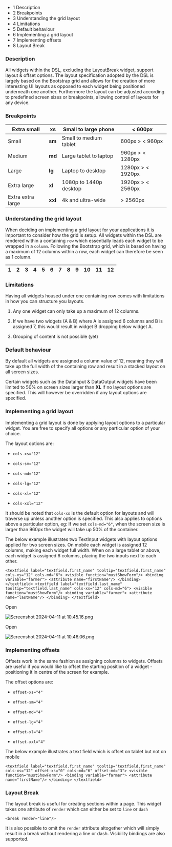   * 1 Description
  * 2 Breakpoints
  * 3 Understanding the grid layout
  * 4 Limitations
  * 5 Default behaviour
  * 6 Implementing a grid layout
  * 7 Implementing offsets
  * 8 Layout Break



### Description

All widgets within the DSL, excluding the LayoutBreak widget, support layout & offset options. The layout specification adopted by the DSL is largely based on the Bootstrap grid and allows for the creation of more interesting UI layouts as opposed to each widget being positioned underneath one another. Furthermore the layout can be adjusted according to predefined screen sizes or breakpoints, allowing control of layouts for any device.

### Breakpoints

Extra small| **xs**|  Small to large phone| < 600px  
---|---|---|---  
Small| **sm**|  Small to medium tablet| 600px > < 960px  
Medium| **md**|  Large tablet to laptop| 960px > < 1280px  
Large| **lg**|  Laptop to desktop| 1280px > < 1920px  
Extra large| **xl**|  1080p to 1440p desktop| 1920px > < 2560px  
Extra extra large| **xxl**|  4k and ultra-wide| > 2560px  
  
### Understanding the grid layout

When deciding on implementing a grid layout for your applications it is important to consider how the grid is setup. All widgets within the DSL are rendered within a containing `row` which essentially leads each widget to be wrapped in a `column`. Following the Bootstrap grid, which is based on having a maximum of 12 columns within a row, each widget can therefore be seen as 1 column.

1| 2| 3| 4| 5| 6| 7| 8| 9| 10| 11| 12  
---|---|---|---|---|---|---|---|---|---|---|---  
  
### Limitations

Having all widgets housed under one containing row comes with limitations in how you can structure you layouts. 

  1. Any one widget can only take up a maximum of 12 columns. 

  2. If we have two widgets (A & B) where A is assigned 6 columns and B is assigned 7, this would result in widget B dropping below widget A.

  3. Grouping of content is not possible (yet)




### Default behaviour

By default all widgets are assigned a column value of 12, meaning they will take up the full width of the containing row and result in a stacked layout on all screen sizes. 

Certain widgets such as the DataInput & DataOutput widgets have been limited to 50% on screen sizes larger than **XL** if no layout options are specified. This will however be overridden if any layout options are specified.

### Implementing a grid layout

Implementing a grid layout is done by applying layout options to a particular widget. You are free to specify all options or any particular option of your choice.

The layout options are:

  * `cols-xs="12"`

  * `cols-sm="12"`

  * `cols-md="12"`

  * `cols-lg="12"`

  * `cols-xl="12"`

  * `cols-xxl="12"`




It should be noted that `cols-xs` is the default option for layouts and will traverse up unless another option is specified. This also applies to options above a particular option, eg: If we set `cols-md="6"`, when the screen size is larger than 960px the widget will take up 50% of the container.

The below example illustrates two TextInput widgets with layout options applied for two screen sizes. On mobile each widget is assigned 12 columns, making each widget full width. When on a large tablet or above, each widget is assigned 6 columns, placing the two inputs next to each other.

`<textfield label="textfield.first_name" tooltip="textfield.first_name" cols-xs="12" cols-md="6"> <visible function="mustShowForm"/> <binding variable="farmer"> <attribute name="firstName"/> </binding> </textfield> <textfield label="textfield.last_name" tooltip="textfield.last_name" cols-xs="12" cols-md="6"> <visible function="mustShowForm"/> <binding variable="farmer"> <attribute name="lastName"/> </binding> </textfield>`

Open 

![Screenshot 2024-04-11 at 10.45.16.png](https://media-cdn.atlassian.com/file/cd4d712a-0761-40f6-b544-4a84bf7a1b5c/image/cdn?allowAnimated=true&client=bd33a061-8341-45b8-a8e7-f99056a55846&collection=contentId-153452631&height=409&max-age=2592000&mode=full-fit&source=mediaCard&token=eyJhbGciOiJIUzI1NiJ9.eyJpc3MiOiJiZDMzYTA2MS04MzQxLTQ1YjgtYThlNy1mOTkwNTZhNTU4NDYiLCJhY2Nlc3MiOnsidXJuOmZpbGVzdG9yZTpjb2xsZWN0aW9uOmNvbnRlbnRJZC0xNTM0NTI2MzEiOlsicmVhZCJdfSwiZXhwIjoxNzM2NjI2OTM1LCJuYmYiOjE3MzY2MjQwNTV9.w5Sj28IE9cb_5U3OPaFZSg_V1aELlYGN2JvS7UgdKXg&width=760)

Open 

![Screenshot 2024-04-11 at 10.46.06.png](https://media-cdn.atlassian.com/file/5c308e7e-bc33-4510-add8-919510276671/image/cdn?allowAnimated=true&client=bd33a061-8341-45b8-a8e7-f99056a55846&collection=contentId-153452631&height=113&max-age=2592000&mode=full-fit&source=mediaCard&token=eyJhbGciOiJIUzI1NiJ9.eyJpc3MiOiJiZDMzYTA2MS04MzQxLTQ1YjgtYThlNy1mOTkwNTZhNTU4NDYiLCJhY2Nlc3MiOnsidXJuOmZpbGVzdG9yZTpjb2xsZWN0aW9uOmNvbnRlbnRJZC0xNTM0NTI2MzEiOlsicmVhZCJdfSwiZXhwIjoxNzM2NjI2OTM1LCJuYmYiOjE3MzY2MjQwNTV9.w5Sj28IE9cb_5U3OPaFZSg_V1aELlYGN2JvS7UgdKXg&width=760)

### Implementing offsets

Offsets work in the same fashion as assigning columns to widgets. Offsets are useful if you would like to offset the starting position of a widget - positioning it in centre of the screen for example.

The offset options are:

  * `offset-xs="4"`

  * `offset-sm="4"`

  * `offset-md="4"`

  * `offset-lg="4"`

  * `offset-xl="4"`

  * `offset-xxl="4"`




The below example illustrates a text field which is offset on tablet but not on mobile

`<textfield label="textfield.first_name" tooltip="textfield.first_name" cols-xs="12" offset-xs="0" cols-md="6" offset-md="3"> <visible function="mustShowForm"/> <binding variable="farmer"> <attribute name="firstName"/> </binding> </textfield>`

### Layout Break

The layout break is useful for creating sections within a page. This widget takes one attribute of `render` which can either be set to `line` or `dash`

`<break render="line"/>`

It is also possible to omit the `render` attribute altogether which will simply result in a break without rendering a line or dash. Visibility bindings are also supported.
